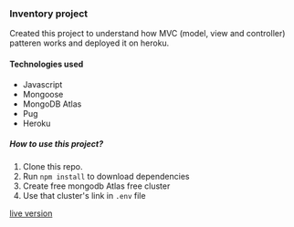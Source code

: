 ### Inventory project

Created this project to understand how MVC (model, view and controller) patteren works and deployed it on heroku.

#### Technologies used

- Javascript
- Mongoose
- MongoDB Atlas
- Pug
- Heroku

##### How to use this project?

1. Clone this repo.
2. Run `npm install` to download dependencies
3. Create free mongodb Atlas free cluster
4. Use that cluster's link in `.env` file

[live version](https://tree-inventory-project.herokuapp.com/)
